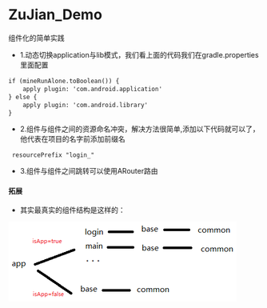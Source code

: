 # ZuJian_Demo

组件化的简单实践

- 1.动态切换application与lib模式，我们看上面的代码我们在gradle.properties里面配置
```
if (mineRunAlone.toBoolean()) {
    apply plugin: 'com.android.application'
} else {
    apply plugin: 'com.android.library'
}
```
- 2.组件与组件之间的资源命名冲突，解决方法很简单,添加以下代码就可以了，他代表在项目的名字前添加前缀名
```
 resourcePrefix "login_"
```
- 3.组件与组件之间跳转可以使用ARouter路由

#### 拓展

- 其实最真实的组件结构是这样的：

![](./pic/zujian.png)